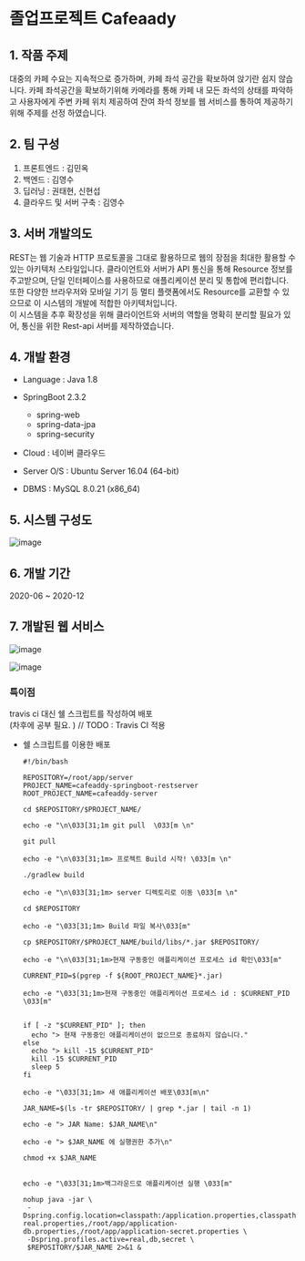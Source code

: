# 졸업프로젝트 Cafeaady

## 1. 작품 주제 
 대중의 카페 수요는 지속적으로 증가하며, 카페 좌석 공간을 확보하여 앉기란 쉽지 않습니다. 
카페 좌석공간을 확보하기위해 카메라를 통해 카페 내 모든 좌석의 상태를 파악하고
사용자에게 주변 카페 위치 제공하여 잔여 좌석 정보를 웹 서비스를 통하여 제공하기 위해 주제를 선정 하였습니다.


## 2. 팀 구성

1. 프론트엔드 : 김민옥
2. 백엔드 : 김영수
3. 딥러닝 : 권태현, 신현섭
4. 클라우드 및 서버 구축 : 김영수  


## 3. 서버 개발의도 
REST는 웹 기술과 HTTP 프로토콜을 그대로 활용하므로 웹의 장점을 최대한 활용할 수 있는 아키텍처 스타일입니다. 
클라이언트와 서버가 API 통신을 통해 Resource 정보를 주고받으며, 단일 인터페이스를 사용하므로 애플리케이션 분리 및 통합에 편리합니다. 
또한 다양한 브라우저와 모바일 기기 등 멀티 플랫폼에서도 Resource를 교환할 수 있으므로 이 시스템의 개발에 적합한 아키텍처입니다.  
이 시스템을 추후 확장성을 위해 클라이언트와 서버의 역할을 명확히 분리할 필요가 있어, 통신을 위한 Rest-api 서버를 제작하였습니다.

## 4. 개발 환경 

* Language : Java 1.8
* SpringBoot 2.3.2
  - spring-web
  - spring-data-jpa
  - spring-security
  
* Cloud : 네이버 클라우드 
* Server O/S : Ubuntu Server 16.04 (64-bit)
* DBMS : MySQL 8.0.21 (x86_64)

## 5. 시스템 구성도
![image](https://user-images.githubusercontent.com/41531594/101609673-9531ec80-3a4a-11eb-814d-d522e33f95e5.png)

## 6. 개발 기간 
 2020-06 ~ 2020-12
 
## 7. 개발된 웹 서비스 


![image](https://user-images.githubusercontent.com/41531594/101608820-8b5bb980-3a49-11eb-9762-eabcc5769ca4.png)

![image](https://user-images.githubusercontent.com/41531594/101609031-d1188200-3a49-11eb-8017-697fd8babbc6.png)
 
### 특이점

travis ci 대신 쉘 스크립트를 작성하여 배포  
(차후에 공부 필요. )
// TODO : Travis CI 적용

* 쉘 스크립트를 이용한 배포
    ```shell script
    #!/bin/bash
    
    REPOSITORY=/root/app/server
    PROJECT_NAME=cafeaddy-springboot-restserver
    ROOT_PROJECT_NAME=cafeaddy-server
    
    cd $REPOSITORY/$PROJECT_NAME/
    
    echo -e "\n\033[31;1m git pull  \033[m \n"
    
    git pull
    
    echo -e "\n\033[31;1m> 프로젝트 Build 시작! \033[m \n"
    
    ./gradlew build
    
    echo -e "\n\033[31;1m> server 디렉토리로 이동 \033[m \n"
    
    cd $REPOSITORY
    
    echo -e "\033[31;1m> Build 파일 복사\033[m"
    
    cp $REPOSITORY/$PROJECT_NAME/build/libs/*.jar $REPOSITORY/
    
    echo -e "\n\033[31;1m>현재 구동중인 애플리케이션 프로세스 id 확인\033[m"
    
    CURRENT_PID=$(pgrep -f ${ROOT_PROJECT_NAME}*.jar)
    
    echo -e "\033[31;1m>현재 구동중인 애플리케이션 프로세스 id : $CURRENT_PID \033[m"
    
    
    if [ -z "$CURRENT_PID" ]; then
      echo "> 현재 구동중인 애플리케이션이 없으므로 종료하지 않습니다."
    else
      echo "> kill -15 $CURRENT_PID"
      kill -15 $CURRENT_PID
      sleep 5
    fi
    
    echo -e "\033[31;1m> 새 애플리케이션 배포\033[m\n"
    
    JAR_NAME=$(ls -tr $REPOSITORY/ | grep *.jar | tail -n 1)
    
    echo -e "> JAR Name: $JAR_NAME\n"
    
    echo -e "> $JAR_NAME 에 실행권한 추가\n"
    
    chmod +x $JAR_NAME
    
    
    echo -e "\033[31;1m>백그라운드로 애플리케이션 실행 \033[m"
    
    nohup java -jar \
     -Dspring.config.location=classpath:/application.properties,classpath:/application-real.properties,/root/app/application-db.properties,/root/app/application-secret.properties \
     -Dspring.profiles.active=real,db,secret \
     $REPOSITORY/$JAR_NAME 2>&1 &
    ```




